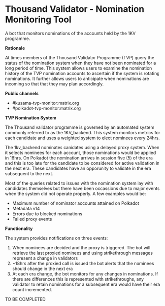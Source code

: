 # Thousand Validator - Nomination Monitoring Tool
A bot that monitors nominations of the accounts held by the 1KV programme.

<b>Rationale</b>
<br/>
<p>At times members of the Thousand Validator Programme (TVP) query the status of the nomination system when they have not been nominated for a long period of time. 
This system allows users to examine the nomination history of the TVP nomination accounts to ascertain if the system is rotating nominations.  It further allows users to anticipate when nominations are incoming so that that they may plan accordingly.
</p>

 
 <b>Public channels</b>
 <ul>
  <li>#kusama-tvp-monitor:matrix.org</li>
  <li>#polkadot-tvp-monitor:matrix.org</li>
 </ul>
 
 <b>TVP Nomination System</b>
 <p>The Thousand validator programme is governed by an automated system commonly referred to as the 1KV_backend.  This system monitors metrics for each candidate and 
    uses a weighted system to elect nominees every 24hrs.
</p>
<p>
  The 1kv_backend nominates canidates using a delayed proxy system.  When it selects nominees for each account, those nominations would be applied in 18hrs.  On Polkadot the nomination arrives in session five (5) of the era and this is too late for the candidate to be considered for active validation in the next era.  These candidates have an opporunity to validate in the era subsequent to the next.
  </p>
  <p>
  Most of the queries related to issues with the nomination system lay with candidates themselves but there have been occassions due to major events when the system did not operate properly.  A few examples would be:
  <ul>
    <li> Maximum number of nominator accounts attained on Polkadot </li>
    <li> Metadata v14 </li>
    <li> Errors due to blocked nominations </li>
    <li> Failed proxy events </li>
    </ul>
       
  </p>
 
 <b>Functionality</b>
 
<p>
  The system provides notifications on three events:
</p>
<ol>
  <li>When nominees are decided and the proxy is triggered.  The bot will retrieve the last proxied nominees and using strikethrough messages represent a change in validators</li>
  <li>~18hrs after the proxied call is issued the bot alerts that the nominees should change in the next era</li>
  <li> At each era change, the bot monitors for any changes in nominations.  If there are differences this is represented with strikethroughs, any validator to retain nominations for a subsequent era would have their era count incremented.</li>
</ol>
 
 TO BE COMPLETED
